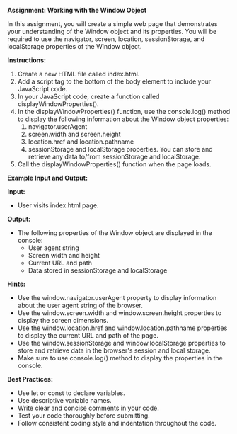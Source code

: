 ﻿**Assignment: Working with the Window Object**

In this assignment, you will create a simple web page that demonstrates your understanding of the Window object and its properties. You will be required to use the navigator, screen, location, sessionStorage, and localStorage properties of the Window object.

**Instructions:**

1. Create a new HTML file called index.html.
1. Add a script tag to the bottom of the body element to include your JavaScript code.
1. In your JavaScript code, create a function called displayWindowProperties().
1. In the displayWindowProperties() function, use the console.log() method to display the following information about the Window object properties:
   1. navigator.userAgent
   1. screen.width and screen.height
   1. location.href and location.pathname
   1. sessionStorage and localStorage properties. You can store and retrieve any data to/from sessionStorage and localStorage.
1. Call the displayWindowProperties() function when the page loads.

**Example Input and Output:**

**Input:**

- User visits index.html page.

**Output:**

- The following properties of the Window object are displayed in the console:
  - User agent string
  - Screen width and height
  - Current URL and path
  - Data stored in sessionStorage and localStorage

**Hints:**

- Use the window.navigator.userAgent property to display information about the user agent string of the browser.
- Use the window.screen.width and window.screen.height properties to display the screen dimensions.
- Use the window.location.href and window.location.pathname properties to display the current URL and path of the page.
- Use the window.sessionStorage and window.localStorage properties to store and retrieve data in the browser's session and local storage.
- Make sure to use console.log() method to display the properties in the console.

**Best Practices:**

- Use let or const to declare variables.
- Use descriptive variable names.
- Write clear and concise comments in your code.
- Test your code thoroughly before submitting.
- Follow consistent coding style and indentation throughout the code.
